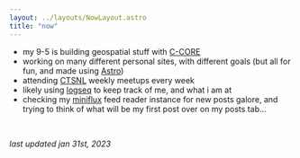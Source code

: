```yaml
---
layout: ../layouts/NowLayout.astro
title: "now"
---
```


- my 9-5 is building geospatial stuff with [C-CORE](https://c-core.ca/)
- working on many different personal sites, with different goals (but all for fun, and made using [Astro](https://astro.build/))
- attending [CTSNL](https://ctsnl.ca/) weekly meetups every week
- likely using [logseq](https://logseq.com/) to keep track of me, and what i am at
- checking my [miniflux](https://miniflux.app/) feed reader instance for new posts galore, and trying to think of what will be my first post over on my posts tab...

<br />

_last updated jan 31st, 2023_
